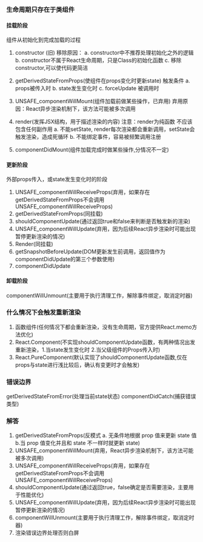 ### 生命周期只存在于类组件

#### 挂载阶段
 组件从初始化到完成加载的过程
1. constructor  (旧)
    移除原因：
	    a. constructor中不推荐处理初始化之外的逻辑
	    b. constructor不属于React生命周期，只是Class的初始化函数
	    c. 移除constructor,可以使代码更简洁


2. getDerivedStateFromProps(使组件在props变化时更新state)
   触发条件
	   a. props被传入时
	   b. state发生变化时
	   c. forceUpdate 被调用时
3. UNSAFE_componentWillMount(组件加载前做某些操作，已弃用)
   弃用原因：React异步渲染机制下，该方法可能被多次调用

4. render(发挥JSX结构，用于描述渲染的内容)
   注意：render为纯函数 不应该包含任何副作用
	   a. 不能setState, render每次渲染都会重新调用，setState会触发渲染，造成死循环
	   b. 不能绑定事件，容易被频繁调用注册

5. componentDidMount(组件加载完成时做某些操作,分情况不一定)

#### 更新阶段
 外部props传入，或state发生变化时的阶段
 1. UNSAFE_componentWillReceiveProps(弃用，如果存在getDerivedStateFromProps不会调用UNSAFE_componentWillReceiveProps)
 2. getDerivedStateFromProps(同挂载)
 3. shouldComponentUpdate(通过返回true和false来判断是否触发新的渲染)
 4. UNSAFE_componentWillUpdate(弃用，因为后续React异步渲染时可能出现暂停更新渲染的情况)
 5. Render(同挂载)
 6. getSnapshotBeforeUpdate(DOM更新发生前调用，返回值作为componentDidUpdate的第三个参数使用)
 7. componentDidUpdate

#### 卸载阶段
 componentWillUnmount(主要用于执行清理工作，解除事件绑定，取消定时器)


### 什么情况下会触发重新渲染
1. 函数组件(任何情况下都会重新渲染，没有生命周期，官方提供React.memo方法优化)
2. React.Component(不实现shouldComponentUpdate函数，有两种情况出发重新渲染，1.当state发生变化时 2.当父级组件的Props传入时)
3. React.PureComponent(默认实现了shouldComponentUpdate函数,仅在props与state进行浅比较后，确认有变更时才会触发)

### 错误边界
getDerivedStateFromError(处理当前state状态)
componentDidCatch(捕获错误类型)


### 解答
1. getDerivedStateFromProps(反模式 a. 无条件地根据 prop 值来更新 state 值   b.当 prop 值变化并且和 state 不一样时就更新 state)
2. UNSAFE_componentWillMount(弃用，React异步渲染机制下，该方法可能被多次调用)
3. UNSAFE_componentWillReceiveProps(弃用，如果存在getDerivedStateFromProps不会调用UNSAFE_componentWillReceiveProps)
4. shouldComponentUpdate(通过返回true，false确定是否需要渲染，主要用于性能优化)
5. UNSAFE_componentWillUpdate(弃用，因为后续React异步渲染时可能出现暂停更新渲染的情况)
6. componentWillUnmount(主要用于执行清理工作，解除事件绑定，取消定时器)
7. 渲染错误边界处理否则白屏

